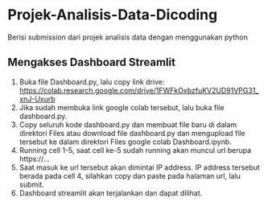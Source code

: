 # Projek-Analisis-Data-Dicoding
Berisi submission dari projek analisis data dengan menggunakan python

## Mengakses Dashboard Streamlit
1. Buka file Dashboard.py, lalu copy link drive: https://colab.research.google.com/drive/1FWFkOxbzfuKV2UD91VPG31_xnJ-Uxurb
2. Jika sudah membuka link google colab tersebut, lalu buka file dashboard.py.
3. Copy seluruh kode dashboard.py dan membuat file baru di dalam direktori Files atau download file dashboard.py dan mengupload file tersebut ke dalam direktori Files google colab Dashboard.ipynb.
4. Running cell 1-5, saat cell ke-5 sudah running akan muncul url berupa https://...
5. Saat masuk ke url tersebut akan dimintai IP address. IP address tersebut berada pada cell 4, silahkan copy dan paste pada halaman url, lalu submit.
6. Dashboard streamlit akan terjalankan dan dapat dilihat.
